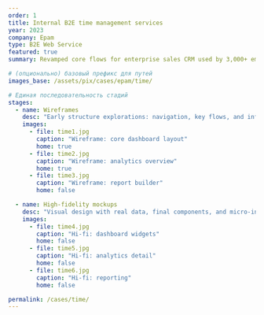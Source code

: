 ```yaml
---
order: 1
title: Internal B2E time management services
year: 2023
company: Epam
type: B2E Web Service
featured: true
summary: Revamped core flows for enterprise sales CRM used by 3,000+ employees.

# (опционально) базовый префикс для путей
images_base: /assets/pix/cases/epam/time/

# Единая последовательность стадий
stages:
  - name: Wireframes
    desc: "Early structure explorations: navigation, key flows, and information hierarchy."
    images:
      - file: time1.jpg
        caption: "Wireframe: core dashboard layout"
        home: true
      - file: time2.jpg
        caption: "Wireframe: analytics overview"
        home: true
      - file: time3.jpg
        caption: "Wireframe: report builder"
        home: false

  - name: High-fidelity mockups
    desc: "Visual design with real data, final components, and micro-interactions."
    images:
      - file: time4.jpg
        caption: "Hi-fi: dashboard widgets"
        home: false
      - file: time5.jpg
        caption: "Hi-fi: analytics detail"
        home: false
      - file: time6.jpg
        caption: "Hi-fi: reporting"
        home: false

permalink: /cases/time/
---
```

